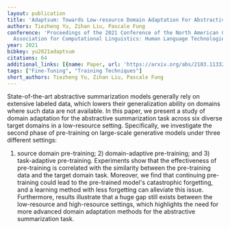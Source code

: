 ```yaml
---
layout: publication
title: 'Adaptsum: Towards Low-resource Domain Adaptation For Abstractive Summarization'
authors: Tiezheng Yu, Zihan Liu, Pascale Fung
conference: 'Proceedings of the 2021 Conference of the North American Chapter of the
  Association for Computational Linguistics: Human Language Technologies'
year: 2021
bibkey: yu2021adaptsum
citations: 64
additional_links: [{name: Paper, url: 'https://arxiv.org/abs/2103.11332'}]
tags: ["Fine-Tuning", "Training Techniques"]
short_authors: Tiezheng Yu, Zihan Liu, Pascale Fung
---
```

State-of-the-art abstractive summarization models generally rely on extensive
labeled data, which lowers their generalization ability on domains where such
data are not available. In this paper, we present a study of domain adaptation
for the abstractive summarization task across six diverse target domains in a
low-resource setting. Specifically, we investigate the second phase of
pre-training on large-scale generative models under three different settings:
1) source domain pre-training; 2) domain-adaptive pre-training; and 3)
task-adaptive pre-training. Experiments show that the effectiveness of
pre-training is correlated with the similarity between the pre-training data
and the target domain task. Moreover, we find that continuing pre-training
could lead to the pre-trained model's catastrophic forgetting, and a learning
method with less forgetting can alleviate this issue. Furthermore, results
illustrate that a huge gap still exists between the low-resource and
high-resource settings, which highlights the need for more advanced domain
adaptation methods for the abstractive summarization task.